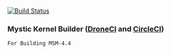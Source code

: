 [![Build Status](https://cloud.drone.io/api/badges/okta-10/mystic-blender/status.svg?ref=refs/heads/msm-4.4)](https://cloud.drone.io/okta-10/mystic-blender)

### Mystic Kernel Builder ([DroneCI](https://cloud.drone.io/) and [CircleCI](https://circleci.com/))
```
For Building MSM-4.4
```
